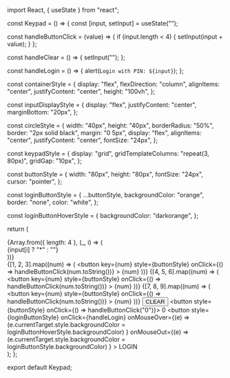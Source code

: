 import React, { useState } from "react";

const Keypad = () => {
  const [input, setInput] = useState("");

  const handleButtonClick = (value) => {
    if (input.length < 4) {
      setInput(input + value);
    }
  };

  const handleClear = () => {
    setInput("");
  };

  const handleLogin = () => {
    alert(`Login with PIN: ${input}`);
  };

  const containerStyle = {
    display: "flex",
    flexDirection: "column",
    alignItems: "center",
    justifyContent: "center",
    height: "100vh",
  };

  const inputDisplayStyle = {
    display: "flex",
    justifyContent: "center",
    marginBottom: "20px",
  };

  const circleStyle = {
    width: "40px",
    height: "40px",
    borderRadius: "50%",
    border: "2px solid black",
    margin: "0 5px",
    display: "flex",
    alignItems: "center",
    justifyContent: "center",
    fontSize: "24px",
  };

  const keypadStyle = {
    display: "grid",
    gridTemplateColumns: "repeat(3, 80px)",
    gridGap: "10px",
  };

  const buttonStyle = {
    width: "80px",
    height: "80px",
    fontSize: "24px",
    cursor: "pointer",
  };

  const loginButtonStyle = {
    ...buttonStyle,
    backgroundColor: "orange",
    border: "none",
    color: "white",
  };

  const loginButtonHoverStyle = {
    backgroundColor: "darkorange",
  };

  return (
    <div style={containerStyle}>
      <div style={inputDisplayStyle}>
        {Array.from({ length: 4 }, (_, i) => (
          <div key={i} style={circleStyle}>
            {input[i] ? "*" : ""}
          </div>
        ))}
      </div>
      <div style={keypadStyle}>
        {[1, 2, 3].map((num) => (
          <button
            key={num}
            style={buttonStyle}
            onClick={() => handleButtonClick(num.toString())}
          >
            {num}
          </button>
        ))}
        {[4, 5, 6].map((num) => (
          <button
            key={num}
            style={buttonStyle}
            onClick={() => handleButtonClick(num.toString())}
          >
            {num}
          </button>
        ))}
        {[7, 8, 9].map((num) => (
          <button
            key={num}
            style={buttonStyle}
            onClick={() => handleButtonClick(num.toString())}
          >
            {num}
          </button>
        ))}
        <button style={buttonStyle} onClick={handleClear}>
          CLEAR
        </button>
        <button style={buttonStyle} onClick={() => handleButtonClick("0")}>
          0
        </button>
        <button
          style={loginButtonStyle}
          onClick={handleLogin}
          onMouseOver={(e) =>
            (e.currentTarget.style.backgroundColor =
              loginButtonHoverStyle.backgroundColor)
          }
          onMouseOut={(e) =>
            (e.currentTarget.style.backgroundColor =
              loginButtonStyle.backgroundColor)
          }
        >
          LOGIN
        </button>
      </div>
    </div>
  );
};

export default Keypad;
